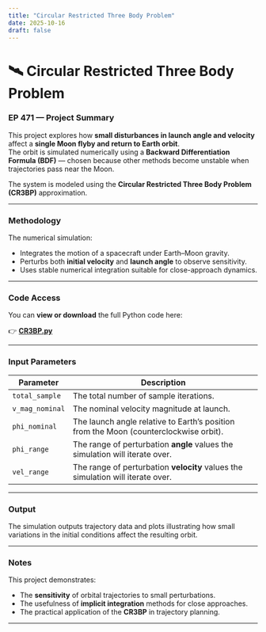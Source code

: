 ```yaml
---
title: "Circular Restricted Three Body Problem"
date: 2025-10-16
draft: false
---
```


# 🛰️ Circular Restricted Three Body Problem

### EP 471 — Project Summary

This project explores how **small disturbances in launch angle and velocity** affect a **single Moon flyby and return to Earth orbit**.  
The orbit is simulated numerically using a **Backward Differentiation Formula (BDF)** — chosen because other methods become unstable when trajectories pass near the Moon.

The system is modeled using the **Circular Restricted Three Body Problem (CR3BP)** approximation.

---

###  Methodology
The numerical simulation:
- Integrates the motion of a spacecraft under Earth–Moon gravity.
- Perturbs both **initial velocity** and **launch angle** to observe sensitivity.
- Uses stable numerical integration suitable for close-approach dynamics.

---

###  Code Access
You can **view or download** the full Python code here:

👉 [**CR3BP.py**](/assets/code/CR3BP.py)

---

###  Input Parameters

| Parameter | Description |
|------------|--------------|
| `total_sample` | The total number of sample iterations. |
| `v_mag_nominal` | The nominal velocity magnitude at launch. |
| `phi_nominal` | The launch angle relative to Earth’s position from the Moon (counterclockwise orbit). |
| `phi_range` | The range of perturbation **angle** values the simulation will iterate over. |
| `vel_range` | The range of perturbation **velocity** values the simulation will iterate over. |

---

###  Output
The simulation outputs trajectory data and plots illustrating how small variations in the initial conditions affect the resulting orbit.

---

###  Notes
This project demonstrates:
- The **sensitivity** of orbital trajectories to small perturbations.
- The usefulness of **implicit integration** methods for close approaches.
- The practical application of the **CR3BP** in trajectory planning.

---

